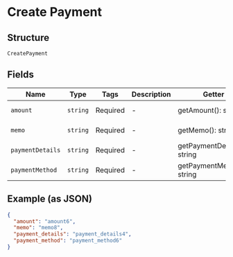 
# Create Payment

## Structure

`CreatePayment`

## Fields

| Name | Type | Tags | Description | Getter | Setter |
|  --- | --- | --- | --- | --- | --- |
| `amount` | `string` | Required | - | getAmount(): string | setAmount(string amount): void |
| `memo` | `string` | Required | - | getMemo(): string | setMemo(string memo): void |
| `paymentDetails` | `string` | Required | - | getPaymentDetails(): string | setPaymentDetails(string paymentDetails): void |
| `paymentMethod` | `string` | Required | - | getPaymentMethod(): string | setPaymentMethod(string paymentMethod): void |

## Example (as JSON)

```json
{
  "amount": "amount6",
  "memo": "memo8",
  "payment_details": "payment_details4",
  "payment_method": "payment_method6"
}
```

